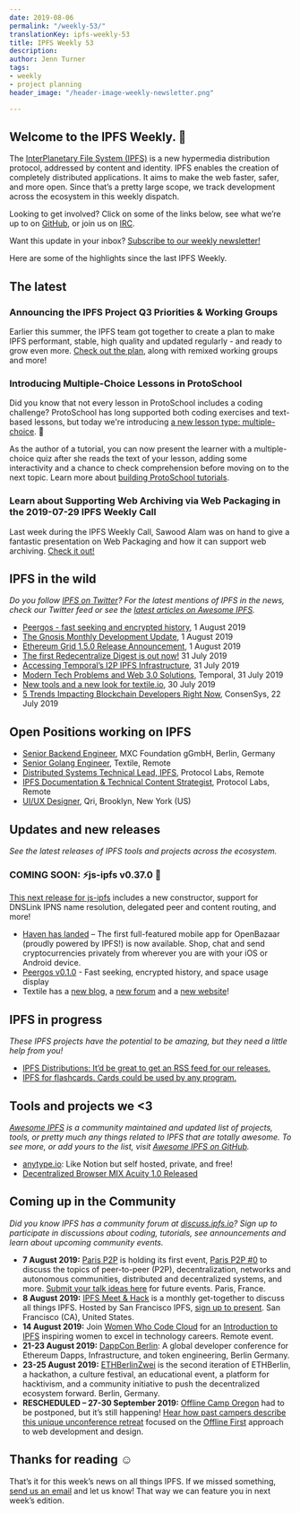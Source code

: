 ```yaml
---
date: 2019-08-06
permalink: "/weekly-53/"
translationKey: ipfs-weekly-53
title: IPFS Weekly 53
description: 
author: Jenn Turner
tags:
- weekly
- project planning
header_image: "/header-image-weekly-newsletter.png"

---
```

## Welcome to the IPFS Weekly. 👋

The [InterPlanetary File System (IPFS)](https://ipfs.io/) is a new hypermedia distribution protocol, addressed by content and identity. IPFS enables the creation of completely distributed applications. It aims to make the web faster, safer, and more open. Since that’s a pretty large scope, we track development across the ecosystem in this weekly dispatch.

Looking to get involved? Click on some of the links below, see what we’re up to on [GitHub](https://github.com/ipfs), or join us on [IRC](https://riot.im/app/#/room/#ipfs:matrix.org).

Want this update in your inbox? [Subscribe to our weekly newsletter!](http://eepurl.com/gL2Pi5)

Here are some of the highlights since the last IPFS Weekly.

## The latest

### Announcing the IPFS Project Q3 Priorities & Working Groups

Earlier this summer, the IPFS team got together to create a plan to make IPFS performant, stable, high quality and updated regularly - and ready to grow even more. [Check out the plan](https://ipfs.io/blog/2019-07-31-operation-task-force/), along with remixed working groups and more!

### Introducing Multiple-Choice Lessons in ProtoSchool

Did you know that not every lesson in ProtoSchool includes a coding challenge? ProtoSchool has long supported both coding exercises and text-based lessons, but today we're introducing [a new lesson type: multiple-choice](https://twitter.com/ProtoSchool/status/1156942749595312128). 🎉

As the author of a tutorial, you can now present the learner with a multiple-choice quiz after she reads the text of your lesson, adding some interactivity and a chance to check comprehension before moving on to the next topic. Learn more about [building ProtoSchool tutorials](https://proto.school/#/build).

### Learn about Supporting Web Archiving via Web Packaging in the 2019-07-29 IPFS Weekly Call

Last week during the IPFS Weekly Call, Sawood Alam was on hand to give a fantastic presentation on Web Packaging and how it can support web archiving. [Check it out!](https://www.youtube.com/watch?v=u57MerV0PJM)

## IPFS in the wild

_Do you follow [IPFS on Twitter](https://twitter.com/IPFSbot)? For the latest mentions of IPFS in the news, check our Twitter feed or see the [latest articles on Awesome IPFS](https://awesome.ipfs.io/articles/)._

- [Peergos - fast seeking and encrypted history](https://peergos.org/blog#fast_seeking_and_encrypted_history_), 1 August 2019
- [The Gnosis Monthly Development Update](https://blog.gnosis.pm/august-2019-the-gnosis-monthly-development-update-6c9be6fb7610), 1 August 2019
- [Ethereum Grid 1.5.0 Release Announcement](https://medium.com/ethereum-grid/ethereum-grid-1-5-0-release-announcement-993c7047560a), 1 August 2019
- [The first Redecentralize Digest is out now!](https://redecentralize.org/redigest/2019/07) 31 July 2019
- [Accessing Temporal’s I2P IPFS Infrastructure](https://medium.com/temporal-cloud/accessing-temporals-i2p-ipfs-infrastructure-7d9c90204dd7), 31 July 2019
- [Modern Tech Problems and Web 3.0 Solutions](https://medium.com/temporal-cloud/modern-tech-problems-and-web-3-0-solutions-enter-ipfs-30ce5d3e9a45), Temporal, 31 July 2019
- [New tools and a new look for textile.io](https://blog.textile.io/a-tools-and-a-new-look-for-textile-io/), 30 July 2019
- [5 Trends Impacting Blockchain Developers Right Now](https://media.consensys.net/5-trends-impacting-blockchain-developers-right-now-3174146eabf1), ConsenSys, 22 July 2019

## Open Positions working on IPFS

- [Senior Backend Engineer](https://www.golangprojects.com/golang-go-job-dcr-Senior-Backend-Engineer-Berlin-MXC-Foundation-gGmbH.html), MXC Foundation gGmbH, Berlin, Germany
- [Senior Golang Engineer](https://www.golangprojects.com/golang-go-job-def-Senior-Golang-Engineer-Remote-Textile.html), Textile, Remote
- [Distributed Systems Technical Lead, IPFS](https://jobs.lever.co/protocol/9283f9b0-de64-4e1f-a221-5d02b0202198), Protocol Labs, Remote
- [IPFS Documentation & Technical Content Strategist](https://jobs.lever.co/protocol/e7db2c84-afd7-44a4-9a27-449c751d8289), Protocol Labs, Remote
- [UI/UX Designer](https://www.linkedin.com/jobs/view/1335924519/), Qri, Brooklyn, New York (US)

## Updates and new releases

_See the latest releases of IPFS tools and projects across the ecosystem._

### COMING SOON: ⚡️js-ipfs v0.37.0 🚀

[This next release for js-ipfs](https://github.com/ipfs/js-ipfs/issues/2192) includes a new constructor, support for DNSLink IPNS name resolution, delegated peer and content routing, and more!

- [Haven has landed](https://gethaven.app/blog/haven-has-landed-download-now-for-ios-and-android/) – The first full-featured mobile app for OpenBazaar (proudly powered by IPFS!) is now available. Shop, chat and send cryptocurrencies privately from wherever you are with your iOS or Android device.
- [Peergos v0.1.0](https://alpha.peergos.net/public/peergos/releases/v0.1.0/) - Fast seeking, encrypted history, and space usage display
- Textile has a [new blog](https://blog.textile.io/), a [new forum](https://community.textile.io/) and a [new website](https://textile.io/)!

## IPFS in progress

_These IPFS projects have the potential to be amazing, but they need a little help from you!_

- [IPFS Distributions: It’d be great to get an RSS feed for our releases.](https://github.com/ipfs/distributions/issues/241)
- [IPFS for flashcards. Cards could be used by any program.](https://www.reddit.com/r/ipfs/comments/cjm1c5/ipfs_for_flashcards_cards_could_be_used_by_any/)

## Tools and projects we <3

_[Awesome IPFS](https://awesome.ipfs.io/) is a community maintained and updated list of projects, tools, or pretty much any things related to IPFS that are totally awesome. To see more, or add yours to the list, visit [Awesome IPFS on GitHub](https://github.com/ipfs/awesome-ipfs)._

- [anytype.io](https://anytype.io/): Like Notion but self hosted, private, and free!
- [Decentralized Browser MIX Acuity 1.0 Released](https://medium.com/mix-blockchain/decentralized-browser-mix-acuity-1-0-released-827e17353b54)

## Coming up in the Community

_Did you know IPFS has a community forum at [discuss.ipfs.io](https://discuss.ipfs.io/)? Sign up to participate in discussions about coding, tutorials, see announcements and learn about upcoming community events._

- **7 August 2019:** [Paris P2P](https://p2p.paris/en/) is holding its first event, [Paris P2P #0](https://www.meetup.com/Paris-P2P/events/263089573/) to discuss the topics of peer-to-peer (P2P), decentralization, networks and autonomous communities, distributed and decentralized systems, and more. [Submit your talk ideas here](https://p2p.paris/en/) for future events. Paris, France.
- **8 August 2019:** [IPFS Meet & Hack](https://www.meetup.com/San-Francisco-IPFS/events/261811887/) is a monthly get-together to discuss all things IPFS. Hosted by San Francisco IPFS, [sign up to present](https://docs.google.com/forms/d/e/1FAIpQLSdgolK13Bq7w9MkPMn4uJ7cuf_Q3YDu27_PgCStQ6glki_g_Q/viewform?usp=sf_link). San Francisco (CA), United States.
- **14 August 2019:** Join [Women Who Code Cloud](https://www.womenwhocode.com/cloud/events) for an [Introduction to IPFS](https://zoom.us/webinar/register/WN_jnKnkxjJR3OOxf3kPa7Xfg) inspiring women to excel in technology careers. Remote event.
- **21-23 August 2019:** [DappCon Berlin](https://www.dappcon.io/): A global developer conference for Ethereum Dapps, Infrastructure, and token engineering, Berlin Germany.
- **23-25 August 2019:** [ETHBerlinZwei](https://ethberlinzwei.com/) is the second iteration of ETHBerlin, a hackathon, a culture festival, an educational event, a platform for hacktivism, and a community initiative to push the decentralized ecosystem forward. Berlin, Germany.
- **RESCHEDULED – 27-30 September 2019:** [Offline Camp Oregon](http://offlinefirst.org/camp) had to be postponed, but it’s still happening! [Hear how past campers describe this unique unconference retreat](https://youtu.be/FNtpPW_7H1k) focused on the [Offline First](http://offlinefirst.org/) approach to web development and design.

## Thanks for reading ☺️

That’s it for this week’s news on all things IPFS. If we missed something, [send us an email](mailto:newsletter@ipfs.io) and let us know! That way we can feature you in next week’s edition.